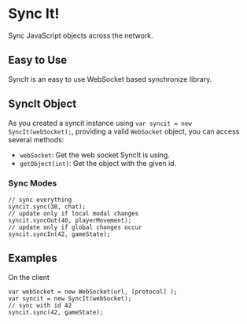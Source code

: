 # Sync It!
Sync JavaScript objects across the network.

## Easy to Use
SyncIt is an easy to use WebSocket based synchronize library.

## SyncIt Object
As you created a syncit instance using `var syncit = new SyncIt(webSocket);`, providing a valid `WebSocket` object, you can access several methods:

* `webSocket`: Get the web socket SyncIt is using.
* `getObject(int)`: Get the object with the given id.

### Sync Modes
```
// sync everything
syncit.sync(38, chat);
// update only if local modal changes
syncit.syncOut(40, playerMovement);
// update only if global changes occur
syncit.syncIn(42, gameState);
```
## Examples
On the client
```
var webSocket = new WebSocket(url, [protocol] );
var syncit = new SyncIt(webSocket);
// sync with id 42
syncit.sync(42, gameState);
```
